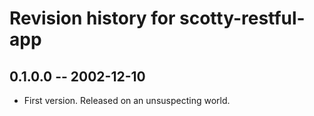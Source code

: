 # Revision history for  scotty-restful-app

## 0.1.0.0 -- 2002-12-10

* First version. Released on an unsuspecting world.
